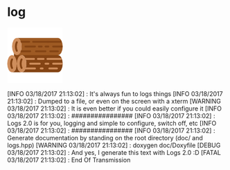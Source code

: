 # log
<p aligne="center">
	<img src="doc/log-icon.png" />
</p>
<p>
[INFO    03/18/2017 21:13:02] : It's always fun to logs things
[INFO    03/18/2017 21:13:02] : Dumped to a file, or even on the screen with a xterm
[WARNING 03/18/2017 21:13:02] : It is even better if you could easily configure it
[INFO    03/18/2017 21:13:02] : ################
[INFO    03/18/2017 21:13:02] : Logs 2.0 is for you, logging and simple to configure, switch off, etc
[INFO    03/18/2017 21:13:02] : ################
[INFO    03/18/2017 21:13:02] : Generate documentation by standing on the root directory (doc/ and logs.hpp)
[WARNING 03/18/2017 21:13:02] : doxygen doc/Doxyfile
[DEBUG   03/18/2017 21:13:02] : And yes, I generate this text with Logs 2.0 :D
[FATAL   03/18/2017 21:13:02] : End Of Transmission
</p>
